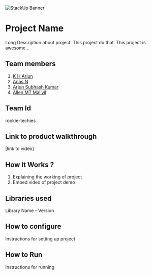 ![StackUp Banner]([https://tinkerhub.frappe.cloud/files/stackup%20banner.jpeg])
# Project Name
Long Description about project. This project do that. This project is awesome...
## Team members
1. [K H Arjun](https://github.com/ArjunKH2004)
2. [Anas N](https://github.com/anexxer)
3. [Arjun Subhash Kumar](https://github.com/Arjunwhatever)
4. [Allen MT Maliyil](https://github.com/DarkWolfHunter007)
## Team Id
rookie-techies
## Link to product walkthrough
[link to video]
## How it Works ?
1. Explaining the working of project
2. Embed video of project demo
## Libraries used
Library Name - Version
## How to configure
Instructions for setting up project
## How to Run
Instructions for running
